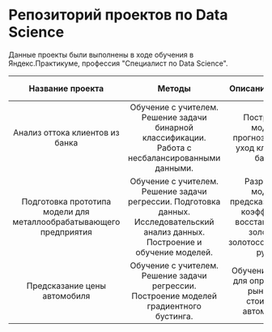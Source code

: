 # Репозиторий проектов по Data Science

Данные проекты были выполнены в ходе обучения в Яндекс.Практикуме, профессия "Специалист по Data Science".

|Название проекта|Методы|Описание проекта|Используемые библиотеки|
|:--------------:|:----------:|:---------------:|:---------------------:|
|Анализ оттока клиентов из банка|Обучение с учителем. Решение задачи бинарной классификации. Работа с несбалансированными данными.|Построение модели, прогнозирующей уход клиента из банка.|pandas, seaborn, sklearn
|Подготовка прототипа модели для металлообрабатывающего предприятия|Обучение с учителем. Решение задачи регрессии. Подготовка данных. Исследовательский анализ данных. Построение и обучение моделей.|Разработка модели, предсказывающей коэффициент восстановления золота из золотосодержащей руды.|pandas, numpy, matplotlib, seaborn, sklearn 
|Предсказание цены автомобиля|Обучение с учителем. Решение задачи регрессии. Построение моделей градиентного бустинга.|Обучение модели для определения рыночной стоимости автомобиля.|pandas, numpy, catboost, lightgbm, sklearn 
